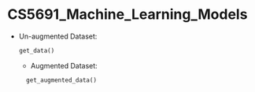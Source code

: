 # CS5691_Machine_Learning_Models
* Un-augmented Dataset: 
    ```python 
    get_data()
    ```
  * Augmented Dataset:
  ```python 
    get_augmented_data()
  ```

